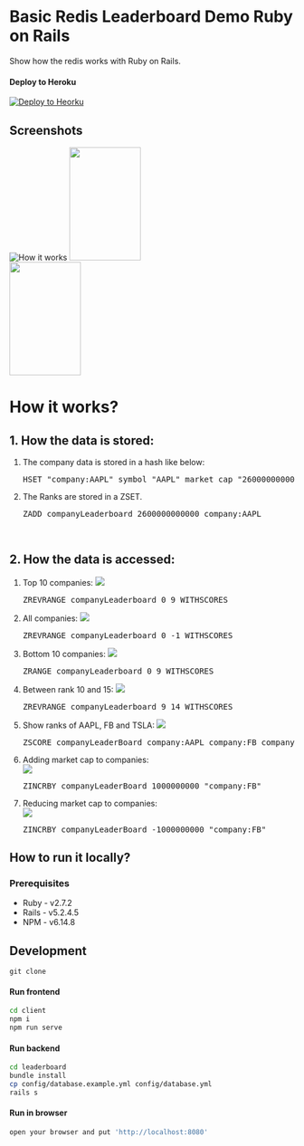 
# Basic Redis Leaderboard Demo Ruby on Rails

Show how the redis works with Ruby on Rails.

#### Deploy to Heroku

<p>
  <a href="" target="_blank">
      <img src="https://www.herokucdn.com/deploy/button.svg" alt="Deploy to Heorku" />
  </a>
</p>


## Screenshots

![How it works](leaderboard/public/screenshot001.png)
<img src="leaderboard/public/screenshot002.png" width="50%" height='200'/><img src="leaderboard/public/screenshot003.png" width="50%" height='200'/>

# How it works?
## 1. How the data is stored:
<ol>
  <li>The company data is stored in a hash like below:
    <pre>HSET "company:AAPL" symbol "AAPL" market_cap "2600000000000" country USA</pre>
   </li>
  <li>The Ranks are stored in a ZSET.
    <pre>ZADD companyLeaderboard 2600000000000 company:AAPL</pre>
  </li>
</ol>

<br/>

## 2. How the data is accessed:
<ol>
    <li>
      Top 10 companies:
      <img src="leaderboard/public/screenshot001.png"/>
      <pre>ZREVRANGE companyLeaderboard 0 9 WITHSCORES</pre>
    </li>
    <li>
      All companies:
      <img src="leaderboard/app/assets/images/all_companies.png"/>
      <pre>ZREVRANGE companyLeaderboard 0 -1 WITHSCORES</pre>
    </li>
    <li>
      Bottom 10 companies:
      <img src="leaderboard/app/assets/images/bottom.png"/>
      <pre>ZRANGE companyLeaderboard 0 9 WITHSCORES</pre>
    </li>
    <li>
      Between rank 10 and 15:
      <img src="leaderboard/app/assets/images/10_15.png"/>
      <pre>ZREVRANGE companyLeaderboard 9 14 WITHSCORES</pre>
    </li>
    <li>
      Show ranks of AAPL, FB and TSLA:
      <img src="leaderboard/app/assets/images/3_companies.png"/>
      <pre>ZSCORE companyLeaderBoard company:AAPL company:FB company:TSLA</pre>
    </li>
    <li>
      Adding market cap to companies:
      <br>
      <img src="leaderboard/app/assets/images/add_cap.png"/>
      <pre>ZINCRBY companyLeaderBoard 1000000000 "company:FB"</pre>
    </li>
    <li>
      Reducing market cap to companies:
      <br>
      <img src="leaderboard/app/assets/images/reduce_cap.png"/>
      <pre>ZINCRBY companyLeaderBoard -1000000000 "company:FB"</pre>
    </li>
</ol>

## How to run it locally?

### Prerequisites

- Ruby - v2.7.2
- Rails - v5.2.4.5
- NPM - v6.14.8

## Development

```
git clone
```

#### Run frontend

```sh
cd client
npm i
npm run serve
```

#### Run backend

``` sh
cd leaderboard
bundle install
cp config/database.example.yml config/database.yml
rails s
```

#### Run in browser

``` sh
open your browser and put 'http://localhost:8080'
```
